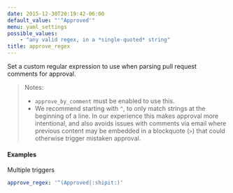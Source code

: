 ```yaml
---
date: 2015-12-30T20:19:42-06:00
default_value: "'^Approved'"
menu: yaml_settings
possible_values:
    - "any valid regex, in a *single-quoted* string"
title: approve_regex
---
```


Set a custom regular expression to use when parsing pull request comments for approval.

> Notes:
>
>    - `approve_by_comment` must be enabled to use this.
>    - We recommend starting with `^`, to only match strings at the beginning of a line. In our experience this makes approval more intentional, and also avoids issues with comments via email where previous content may be embedded in a blockquote (`>`) that could otherwise trigger mistaken approval.

#### Examples
Multiple triggers
```yaml
approve_regex: '^(Approved|:shipit:)'
```

